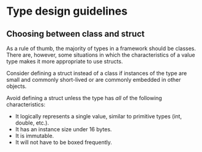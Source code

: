 # Type design guidelines
## Choosing between class and struct
As a rule of thumb, the majority of types in a framework should be classes. There are, however, some situations in which the characteristics of a value type makes it more appropriate to use structs.

Consider defining a struct instead of a class if instances of the type are small and commonly short-lived or are commonly embedded in other objects.

Avoid defining a struct unless the type has _all_ of the following characteristics:

* It logically represents a single value, similar to primitive types (int, double, etc.).
* It has an instance size under 16 bytes.
* It is immutable.
* It will not have to be boxed frequently.

